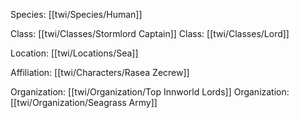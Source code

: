Species: [[twi/Species/Human]]

Class: [[twi/Classes/Stormlord Captain]]
Class: [[twi/Classes/Lord]]

Location: [[twi/Locations/Sea]]

Affiliation: [[twi/Characters/Rasea Zecrew]]

Organization: [[twi/Organization/Top Innworld Lords]]
Organization: [[twi/Organization/Seagrass Army]]

